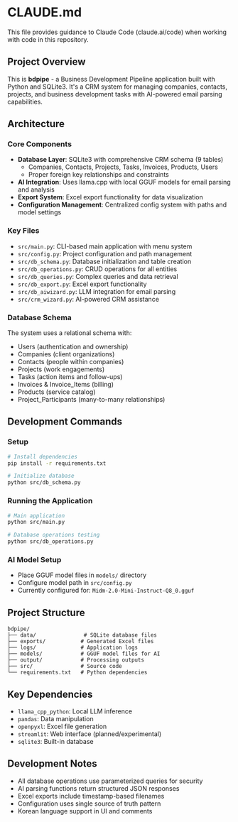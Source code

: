 # CLAUDE.md

This file provides guidance to Claude Code (claude.ai/code) when working with code in this repository.

## Project Overview

This is **bdpipe** - a Business Development Pipeline application built with Python and SQLite3. It's a CRM system for managing companies, contacts, projects, and business development tasks with AI-powered email parsing capabilities.

## Architecture

### Core Components
- **Database Layer**: SQLite3 with comprehensive CRM schema (9 tables)
  - Companies, Contacts, Projects, Tasks, Invoices, Products, Users
  - Proper foreign key relationships and constraints
- **AI Integration**: Uses llama.cpp with local GGUF models for email parsing and analysis
- **Export System**: Excel export functionality for data visualization
- **Configuration Management**: Centralized config system with paths and model settings

### Key Files
- `src/main.py`: CLI-based main application with menu system
- `src/config.py`: Project configuration and path management
- `src/db_schema.py`: Database initialization and table creation
- `src/db_operations.py`: CRUD operations for all entities
- `src/db_queries.py`: Complex queries and data retrieval
- `src/db_export.py`: Excel export functionality
- `src/db_aiwizard.py`: LLM integration for email parsing
- `src/crm_wizard.py`: AI-powered CRM assistance

### Database Schema
The system uses a relational schema with:
- Users (authentication and ownership)
- Companies (client organizations)
- Contacts (people within companies)
- Projects (work engagements)
- Tasks (action items and follow-ups)
- Invoices & Invoice_Items (billing)
- Products (service catalog)
- Project_Participants (many-to-many relationships)

## Development Commands

### Setup
```bash
# Install dependencies
pip install -r requirements.txt

# Initialize database
python src/db_schema.py
```

### Running the Application
```bash
# Main application
python src/main.py

# Database operations testing
python src/db_operations.py
```

### AI Model Setup
- Place GGUF model files in `models/` directory
- Configure model path in `src/config.py`
- Currently configured for: `Midm-2.0-Mini-Instruct-Q8_0.gguf`

## Project Structure

```
bdpipe/
├── data/               # SQLite database files
├── exports/           # Generated Excel files
├── logs/              # Application logs
├── models/            # GGUF model files for AI
├── output/            # Processing outputs
├── src/               # Source code
└── requirements.txt   # Python dependencies
```

## Key Dependencies
- `llama_cpp_python`: Local LLM inference
- `pandas`: Data manipulation
- `openpyxl`: Excel file generation
- `streamlit`: Web interface (planned/experimental)
- `sqlite3`: Built-in database

## Development Notes
- All database operations use parameterized queries for security
- AI parsing functions return structured JSON responses
- Excel exports include timestamp-based filenames
- Configuration uses single source of truth pattern
- Korean language support in UI and comments